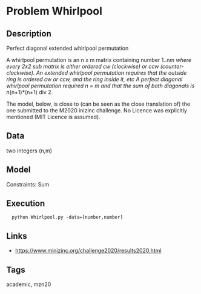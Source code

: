# Problem Whirlpool
## Description
Perfect diagonal extended whirlpool permutation

A whirlpool permutation is an n x m matrix containing number 1..n*m where every 2x2 sub matrix is either ordered cw (clockwise) or ccw (counter-clockwise).
An extended whirlpool permutation requires that the outside ring is ordered cw or ccw, and the ring inside it, etc
A perfect diagonal whirlpool permutation required n = m and that the sum of both diagonals is n*(n+1)*(n+1) div 2.

The model, below, is close to (can be seen as the close translation of) the one submitted to the M2020 inizinc challenge.
No Licence was explicitly mentioned (MIT Licence is assumed).

## Data
  two integers (n,m)

## Model
  Constraints: Sum

## Execution
```
  python Whirlpool.py -data=[number,number]
```

## Links
  - https://www.minizinc.org/challenge2020/results2020.html

## Tags
  academic, mzn20
